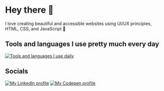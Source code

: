 # Hey there 🙂

I love creating beautiful and accessible websites using UI/UX principles, HTML, CSS, and JavaScript 🙂

## Tools and languages I use pretty much every day

[![Tools and languages I use daily](https://skillicons.dev/icons?i=figma,html,css,sass,js,react&theme=dark)](https://skillicons.dev)

## Socials

[![My LinkedIn profile](https://img.shields.io/badge/-linkedin-white?style=for-the-badge&logo=linkedin&logoColor=blue)](https://www.linkedin.com/in/vince1444/)
[![My Codepen profile](https://img.shields.io/badge/codepen-white?&style=for-the-badge&logo=codepen&logoColor=black)](https://codepen.io/vince1444) 
